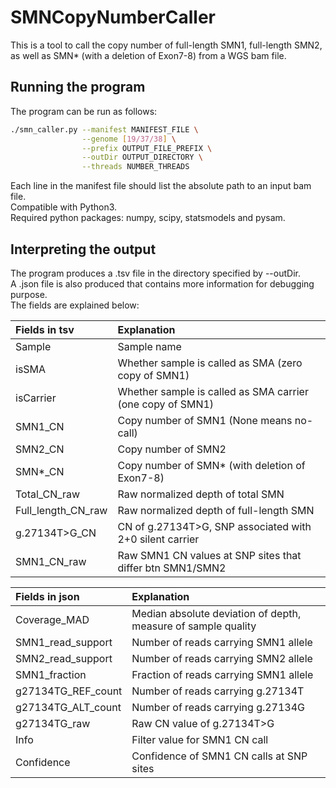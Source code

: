 # SMNCopyNumberCaller

This is a tool to call the copy number of full-length SMN1, full-length SMN2, as well as SMN* (with a deletion of Exon7-8) from a WGS bam file.

## Running the program
The program can be run as follows:
```bash
./smn_caller.py --manifest MANIFEST_FILE \
                --genome [19/37/38] \
                --prefix OUTPUT_FILE_PREFIX \
                --outDir OUTPUT_DIRECTORY \
                --threads NUMBER_THREADS
```
Each line in the manifest file should list the absolute path to an input bam file.    
Compatible with Python3.   
Required python packages: numpy, scipy, statsmodels and pysam.   

## Interpreting the output
The program produces a .tsv file in the directory specified by --outDir.   
A .json file is also produced that contains more information for debugging purpose.   
The fields are explained below: 

| Fields in tsv     | Explanation                                                    | 
|:------------------|:---------------------------------------------------------------|
| Sample            | Sample name                                                    |
| isSMA             | Whether sample is called as SMA (zero copy of SMN1)            |
| isCarrier         | Whether sample is called as SMA carrier (one copy of SMN1)     |
| SMN1_CN           | Copy number of SMN1 (None means no-call)                       |
| SMN2_CN           | Copy number of SMN2                                            |
| SMN\*_CN          | Copy number of SMN\* (with deletion of Exon7-8)                |
| Total_CN_raw      | Raw normalized depth of total SMN                              |
| Full_length_CN_raw| Raw normalized depth of full-length SMN                        |
| g.27134T>G_CN     | CN of g.27134T>G, SNP associated with 2+0 silent carrier       |
| SMN1_CN_raw       | Raw SMN1 CN values at SNP sites that differ btn SMN1/SMN2      |

| Fields in json    | Explanation                                                    | 
|:------------------|:---------------------------------------------------------------|
| Coverage_MAD      | Median absolute deviation of depth, measure of sample quality  |
| SMN1_read_support | Number of reads carrying SMN1 allele                           |
| SMN2_read_support | Number of reads carrying SMN2 allele                           |
| SMN1_fraction     | Fraction of reads carrying SMN1 allele                         |
| g27134TG_REF_count| Number of reads carrying g.27134T                              |
| g27134TG_ALT_count| Number of reads carrying g.27134G                              |
| g27134TG_raw      | Raw CN value of g.27134T>G                                     |
| Info              | Filter value for SMN1 CN call                                  |
| Confidence        | Confidence of SMN1 CN calls at SNP sites                       |

